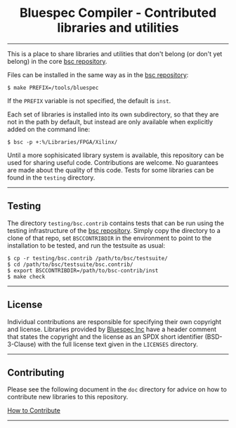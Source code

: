 <div class="title-block" style="text-align: center;" align="center">

# Bluespec Compiler - Contributed libraries and utilities

---

</div>

This is a place to share libraries and utilities that don't belong
(or don't yet belong) in the core [bsc repository].

Files can be installed in the same way as in the [bsc repository]:

    $ make PREFIX=/tools/bluespec

If the `PREFIX` variable is not specified, the default is `inst`.

Each set of libraries is installed into its own subdirectory, so that
they are not in the path by default, but instead are only available
when explicitly added on the command line:

    $ bsc -p +:%/Libraries/FPGA/Xilinx/

Until a more sophisicated library system is available, this repository
can be used for sharing useful code.  Contributions are welcome.
No guarantees are made about the quality of this code.
Tests for some libraries can be found in the `testing` directory.

---

## Testing

The directory `testing/bsc.contrib` contains tests that can be run
using the testing infrastructure of the [bsc repository].
Simply copy the directory to a clone of that repo, set
`BSCCONTRIBDIR` in the environment to point to the installation
to be tested, and run the testsuite as usual:

    $ cp -r testing/bsc.contrib /path/to/bsc/testsuite/
    $ cd /path/to/bsc/testsuite/bsc.contrib/
    $ export BSCCONTRIBDIR=/path/to/bsc-contrib/inst
    $ make check


[bsc repository]: https://github.com/B-Lang-org/bsc
[bsc-testsuite]: https://github.com/B-Lang-org/bsc-testsuite
[Bluespec Inc]: https://bluespec.com

---

## License

Individual contributions are responsible for specifying their own
copyright and license.  Libraries provided by [Bluespec Inc] have a
header comment that states the copyright and the license as an SPDX
short identifier (BSD-3-Clause) with the full license text given in
the `LICENSES` directory.

---

## Contributing

Please see the following document in the `doc` directory for advice on
how to contribute new libraries to this repository.

[How to Contribute](doc/How_to_Contribute.html)

---
